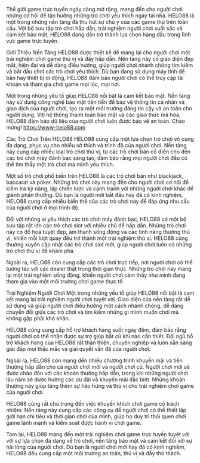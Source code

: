 Thế giới game trực tuyến ngày càng mở rộng, mang đến cho người chơi những cơ hội để tận hưởng những trò chơi yêu thích ngay tại nhà. HELO88 là một trong những nền tảng đã thu hút sự chú ý của các game thủ trên toàn cầu. Với bộ sưu tập trò chơi hấp dẫn, trải nghiệm người chơi xuất sắc và cam kết bảo mật, HELO88 đang dần trở thành lựa chọn hàng đầu trong lĩnh vực game trực tuyến.

Giới Thiệu Nền Tảng
HELO88 được thiết kế để mang lại cho người chơi một trải nghiệm chơi game thú vị và đầy hấp dẫn. Nền tảng này có giao diện đẹp mắt, hiện đại và dễ dàng điều hướng, giúp người chơi nhanh chóng tìm kiếm và bắt đầu chơi các trò chơi yêu thích. Dù bạn đang sử dụng máy tính để bàn hay thiết bị di động, HELO88 đảm bảo người chơi có thể truy cập tài khoản và tham gia chơi game mọi lúc, mọi nơi.

Một trong những yếu tố giúp HELO88 nổi bật là cam kết bảo mật. Nền tảng này sử dụng công nghệ bảo mật tiên tiến để bảo vệ thông tin cá nhân và giao dịch của người chơi, tạo ra một môi trường đáng tin cậy và an toàn cho người dùng. Với hệ thống thanh toán bảo mật và các giao thức mã hóa, HELO88 đảm bảo dữ liệu của người chơi luôn được bảo vệ an toàn. Chào mừng! https://www-helo88.com

Các Trò Chơi Trên HELO88
HELO88 cung cấp một lựa chọn trò chơi vô cùng đa dạng, phục vụ cho nhiều sở thích và trình độ của người chơi. Nền tảng này cung cấp nhiều loại trò chơi thú vị, từ các trò chơi bàn cổ điển cho đến các trò chơi máy đánh bạc sáng tạo, đảm bảo rằng mọi người chơi đều có thể tìm thấy một trò chơi mà mình yêu thích.

Một số trò chơi phổ biến trên HELO88 là các trò chơi bàn như blackjack, baccarat và poker. Những trò chơi này mang đến cho người chơi cơ hội để kiểm tra kỹ năng, lập chiến lược và cạnh tranh với những người chơi khác để giành phần thưởng. Dù bạn là người mới bắt đầu hay đã có kinh nghiệm, HELO88 cung cấp nhiều biến thể của các trò chơi này để đáp ứng nhu cầu của người chơi ở mọi trình độ.

Đối với những ai yêu thích các trò chơi máy đánh bạc, HELO88 có một bộ sưu tập rất lớn các trò chơi slot với nhiều chủ đề hấp dẫn. Những trò chơi này có đồ họa tuyệt đẹp, âm thanh sống động và các tính năng thưởng thú vị, khiến mỗi lượt quay đều trở thành một trải nghiệm thú vị. HELO88 cũng thường xuyên cập nhật các trò chơi slot mới, giúp người chơi luôn có những trò chơi thú vị để khám phá.

Ngoài ra, HELO88 còn cung cấp các trò chơi trực tiếp, nơi người chơi có thể tương tác với các dealer thật trong thời gian thực. Những trò chơi này mang lại một trải nghiệm sống động, khiến người chơi cảm thấy như mình đang tham gia vào một môi trường chơi game thực tế.

Trải Nghiệm Người Chơi
Một trong những yếu tố giúp HELO88 nổi bật là cam kết mang lại trải nghiệm người chơi tuyệt vời. Giao diện của nền tảng rất dễ sử dụng và giúp người chơi điều hướng một cách nhanh chóng, dễ dàng chuyển đổi giữa các trò chơi và tìm kiếm những gì mình muốn chơi mà không gặp phải khó khăn.

HELO88 cũng cung cấp hỗ trợ khách hàng suốt ngày đêm, đảm bảo rằng người chơi có thể nhận được sự trợ giúp bất cứ khi nào cần thiết. Đội ngũ hỗ trợ khách hàng của HELO88 rất thân thiện, chuyên nghiệp và luôn sẵn sàng giải đáp mọi thắc mắc và giải quyết vấn đề của người chơi.

Ngoài ra, HELO88 còn mang đến nhiều chương trình khuyến mãi và tiền thưởng hấp dẫn cho cả người chơi mới và người chơi cũ. Người chơi mới sẽ được chào đón với các khoản thưởng hấp dẫn, trong khi những người chơi lâu năm sẽ được hưởng các ưu đãi và khuyến mãi đặc biệt. Những khoản thưởng này giúp tăng thêm sự hào hứng và thú vị cho trải nghiệm chơi game của người chơi.

HELO88 cũng rất chú trọng đến việc khuyến khích chơi game có trách nhiệm. Nền tảng này cung cấp các công cụ để người chơi có thể thiết lập giới hạn chi tiêu và thời gian chơi của mình, giúp họ duy trì thói quen chơi game lành mạnh và kiểm soát được hành vi chơi game.

Tóm lại, HELO88 mang đến một trải nghiệm chơi game trực tuyến tuyệt vời với sự lựa chọn đa dạng về trò chơi, nền tảng bảo mật và cam kết đối với sự hài lòng của người chơi. Dù bạn là người chơi mới hay đã có kinh nghiệm, HELO88 đều cung cấp một môi trường an toàn, thú vị và đầy thử thách.

